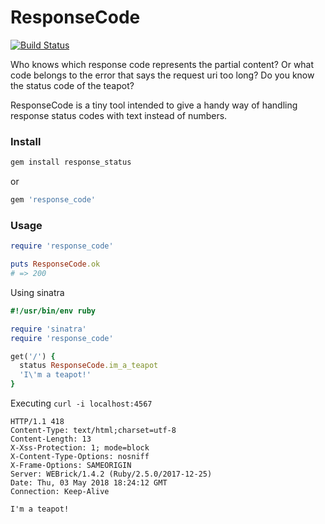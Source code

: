 # ResponseCode

[![Build Status](https://travis-ci.org/torokmark/response_code.svg?branch=master)](https://travis-ci.org/torokmark/response_code)

Who knows which response code represents the partial content? Or what code belongs to the error that says the request uri too long? Do you know the status code of the teapot?

ResponseCode is a tiny tool intended to give a handy way of handling response status codes with text instead of numbers.

### Install

```ruby
gem install response_status
```

or

```ruby
gem 'response_code'
```

### Usage

```ruby
require 'response_code'

puts ResponseCode.ok
# => 200
```

Using sinatra

```ruby
#!/usr/bin/env ruby 

require 'sinatra'
require 'response_code'

get('/') {
  status ResponseCode.im_a_teapot
  'I\'m a teapot!' 
}
```

Executing `curl -i localhost:4567`

```
HTTP/1.1 418  
Content-Type: text/html;charset=utf-8
Content-Length: 13
X-Xss-Protection: 1; mode=block
X-Content-Type-Options: nosniff
X-Frame-Options: SAMEORIGIN
Server: WEBrick/1.4.2 (Ruby/2.5.0/2017-12-25)
Date: Thu, 03 May 2018 18:24:12 GMT
Connection: Keep-Alive

I'm a teapot!
```
